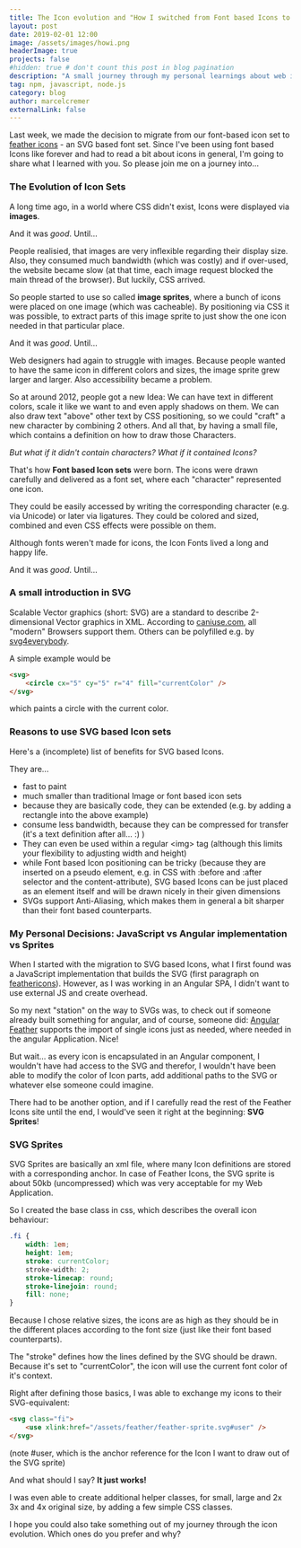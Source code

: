 ```yaml
---
title: The Icon evolution and "How I switched from Font based Icons to SVG"
layout: post
date: 2019-02-01 12:00
image: /assets/images/howi.png
headerImage: true
projects: false
#hidden: true # don't count this post in blog pagination
description: "A small journey through my personal learnings about web icons and how they are displayed."
tag: npm, javascript, node.js
category: blog
author: marcelcremer
externalLink: false
---
```


Last week, we made the decision to migrate from our font-based icon set to [feather icons](feathericons.com) - an SVG based font set. Since I've been using font based Icons like forever and had to read a bit about icons in general, I'm going to share what I learned with you. So please join me on a journey into...

### The Evolution of Icon Sets

A long time ago, in a world where CSS didn't exist, Icons were displayed via **images**.

And it was _good_.
Until...

People realisied, that images are very inflexible regarding their display size. Also, they consumed much bandwidth (which was costly) and if over-used, the website became slow (at that time, each image request blocked the main thread of the browser). But luckily, CSS arrived.

So people started to use so called **image sprites**, where a bunch of icons were placed on one image (which was cacheable). By positioning via CSS it was possible, to extract parts of this image sprite to just show the one icon needed in that particular place.

And it was _good_.
Until...

Web designers had again to struggle with images. Because people wanted to have the same icon in different colors and sizes, the image sprite grew larger and larger. Also accessibility became a problem.

So at around 2012, people got a new Idea: We can have text in different colors, scale it like we want to and even apply shadows on them. We can also draw text "above" other text by CSS positioning, so we could "craft" a new character by combining 2 others. And all that, by having a small file, which contains a definition on how to draw those Characters.

_But what if it didn't contain characters? What if it contained Icons?_

That's how **Font based Icon sets** were born. The icons were drawn carefully and delivered as a font set, where each "character" represented one icon.

They could be easily accessed by writing the corresponding character (e.g. via Unicode) or later via ligatures. They could be colored and sized, combined and even CSS effects were possible on them.

Although fonts weren't made for icons, the Icon Fonts lived a long and happy life.

And it was _good_.
Until...

### A small introduction in SVG

Scalable Vector graphics (short: SVG) are a standard to describe 2-dimensional Vector graphics in XML. According to [caniuse.com](https://caniuse.com/#search=SVG), all "modern" Browsers support them. Others can be polyfilled e.g. by [svg4everybody](https://github.com/jonathantneal/svg4everybody).

A simple example would be

```html
<svg>
    <circle cx="5" cy="5" r="4" fill="currentColor" />
</svg>
```

which paints a circle with the current color.

### Reasons to use SVG based Icon sets

Here's a (incomplete) list of benefits for SVG based Icons.

They are...

-   fast to paint
-   much smaller than traditional Image or font based icon sets
-   because they are basically code, they can be extended (e.g. by adding a rectangle into the above example)
-   consume less bandwidth, because they can be compressed for transfer (it's a text definition after all... :) )
-   They can even be used within a regular \<img> tag (although this limits your flexibility to adjusting width and height)
-   while Font based Icon positioning can be tricky (because they are inserted on a pseudo element, e.g. in CSS with :before and :after selector and the content-attribute), SVG based Icons can be just placed as an element itself and will be drawn nicely in their given dimensions
-   SVGs support Anti-Aliasing, which makes them in general a bit sharper than their font based counterparts.

### My Personal Decisions: JavaScript vs Angular implementation vs Sprites

When I started with the migration to SVG based Icons, what I first found was a JavaScript implementation that builds the SVG (first paragraph on [feathericons](https://github.com/feathericons/feather)). However, as I was working in an Angular SPA, I didn't want to use external JS and create overhead.

So my next "station" on the way to SVGs was, to check out if someone already built something for angular, and of course, someone did: [Angular Feather](https://github.com/michaelbazos/angular-feather) supports the import of single icons just as needed, where needed in the angular Application. Nice!

But wait... as every icon is encapsulated in an Angular component, I wouldn't have had access to the SVG and therefor, I wouldn't have been able to modify the color of Icon parts, add additional paths to the SVG or whatever else someone could imagine.

There had to be another option, and if I carefully read the rest of the Feather Icons site until the end, I would've seen it right at the beginning: **SVG Sprites**!

### SVG Sprites

SVG Sprites are basically an xml file, where many Icon definitions are stored with a corresponding anchor. In case of Feather Icons, the SVG sprite is about 50kb (uncompressed) which was very acceptable for my Web Application.

So I created the base class in css, which describes the overall icon behaviour:

```css
.fi {
    width: 1em;
    height: 1em;
    stroke: currentColor;
    stroke-width: 2;
    stroke-linecap: round;
    stroke-linejoin: round;
    fill: none;
}
```

Because I chose relative sizes, the icons are as high as they should be in the different places according to the font size (just like their font based counterparts).

The "stroke" defines how the lines defined by the SVG should be drawn. Because it's set to "currentColor", the icon will use the current font color of it's context.

Right after defining those basics, I was able to exchange my icons to their SVG-equivalent:

```html
<svg class="fi">
    <use xlink:href="/assets/feather/feather-sprite.svg#user" />
</svg>
```

(note #user, which is the anchor reference for the Icon I want to draw out of the SVG sprite)

And what should I say? **It just works!**

I was even able to create additional helper classes, for small, large and 2x 3x and 4x original size, by adding a few simple CSS classes.

I hope you could also take something out of my journey through the icon evolution. Which ones do you prefer and why?

